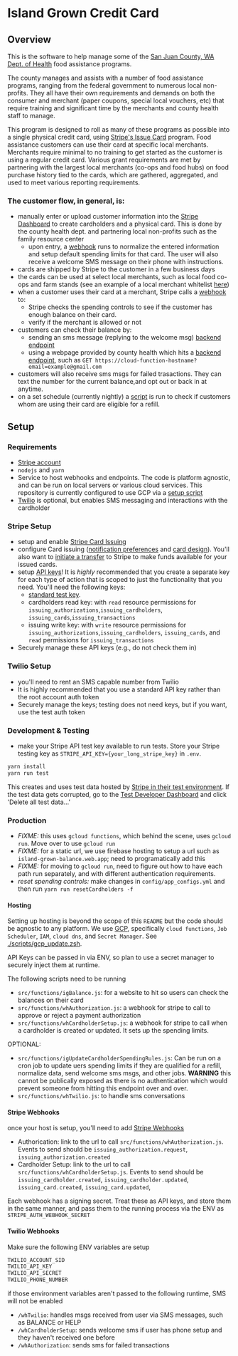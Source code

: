 # Island Grown Credit Card

## Overview

This is the software to help manage some of the [San Juan County, WA](https://sanjuanco.com/) [Dept. of Health](https://sanjuanco.com/1777/Health-Community-Services) food assistance programs.

The county manages and assists with a number of food assistance programs, ranging from the federal government to numerous local non-profits. They all have their own requirements and demands on both the consumer and merchant (paper coupons, special local vouchers, etc) that require training and significant time by the merchants and county health staff to manage.

This program is designed to roll as many of these programs as possible into a single physical credit card, using [Stripe's Issue Card](https://stripe.com/issuing) program. Food assistance customers can use their card at specific local merchants.  Merchants require minimal to no training to get started as the customer is using a regular credit card. Various grant requirements are met by partnering with the largest local merchants (co-ops and food hubs) on food purchase history tied to the cards, which are gathered, aggregated, and used to meet various reporting requirements.

### The customer flow, in general, is:

* manually enter or upload customer information into the [Stripe Dashboard](https://dashboard.stripe.com/issuing/cardholders) to create cardholders and a physical card. This is done by the county health dept. and partnering local non-profits such as the family resource center
   * upon entry, a [webhook](./src/functions/whCardholderSetup.js) runs to normalize the entered information and setup default spending limits for that card.  The user will also receive a welcome SMS message on their phone with instructions.
* cards are shipped by Stripe to the customer in a few business days
* the cards can be used at select local merchants, such as local food co-ops and farm stands (see an example of a local merchant whitelist [here](./config/app_configs.yml))
* when a customer uses their card at a merchant, Stripe calls a [webhook](./src/functions/whAuthorization.js) to:
   * Stripe checks the spending controls to see if the customer has enough balance on their card.
   * verify if the merchant is allowed or not
* customers can check their balance by:
   * sending an sms message (replying to the welcome msg)  [backend endpoint](./src/functions/igTwilio.js)
   * using a webpage provided by county health which hits a [backend endpoint](./src/functions/igBalance.js), such as `GET https://cloud-function-hostname?email=example@gmail.com`
* customers will also receive sms msgs for failed trasactions.  They can text the number for the current balance,and opt out or back in at anytime.
* on a set schedule (currently nightly) a [script](https://github.com/skippy/island_grown/blob/main/src/functions/igUpdateCardholderSpendingRules.js) is run to check if customers whom are using their card are eligible for a refill.



## Setup

### Requirements

* [Stripe account](https://dashboard.stripe.com/register)
* `nodejs` and `yarn`
* Service to host webhooks and endpoints.  The code is platform agnostic, and can be run on local servers or various cloud services.  This repository is currently configured to use GCP via a [setup script](scripts/gcp_update.zsh)
* [Twilio](https://www.twilio.com/) is optional, but enables SMS messaging and interactions with the cardholder


### Stripe Setup

* setup and enable [Stripe Card Issuing](https://stripe.com/issuing)
* configure Card issuing ([notification preferences](https://dashboard.stripe.com/settings/issuing/balance-notifications) and [card design](https://dashboard.stripe.com/settings/issuing/card-design)).  You'll also want to [initiate a transfer](https://dashboard.stripe.com/balance/overview) to Stripe to make funds available for your issued cards.
* setup [API keys](https://dashboard.stripe.com/apikeys)!  It is *highly* recommended that you create a separate key for each type of action that is scoped to just the functionality that you need.  You'll need the following keys:
   * [standard test key](https://dashboard.stripe.com/test/apikeys).
   * cardholders read key: with `read` resource permissions for `issuing_authorizations`,`issuing_cardholders`, `issuing_cards`,`issuing_transactions`
   * issuing write key: with `write` resource permissions for `issuing_authorizations`,`issuing_cardholders`, `issuing_cards`, and `read` permissions for `issuing_transactions`
 * Securely manage these API keys (e.g., do not check them in)


### Twilio Setup
* you'll need to rent an SMS capable number from Twilio
* It is highly recommended that you use a standard API key rather than the root account auth token
* Securely manage the keys; testing does not need keys, but if you want, use the test auth token


### Development & Testing

* make your Stripe API test key available to run tests. Store your Stripe testing key as `STRIPE_API_KEY={your_long_stripe_key}` in `.env`.

```sh
yarn install
yarn run test
```

This creates and uses test data hosted by [Stripe in their test environment](https://dashboard.stripe.com/test/developers).  If the test data gets corrupted, go to the [Test Developer Dashboard](https://dashboard.stripe.com/test/developers) and click 'Delete all test data…'


### Production

* *FIXME:* this uses `gcloud functions`, which behind the scene, uses `gcloud run`.  Move over to use `gcloud run`
* *FIXME:* for a static url, we use firebase hosting to setup a url such as `island-grown-balance.web.app`; need to programatically add this
* *FIXME:* for moving to `gcloud run`, need to figure out how to have each path run separately, and with different authentication requirements.
* *reset spending controls:* make changes in `config/app_configs.yml` and then run `yarn run resetCardholders -f`

#### Hosting

Setting up hosting is beyond the scope of this `README` but the code should be agnostic to any platform.  We use [GCP](https://cloud.google), specifically `cloud functions`, `Job Scheduler`, `IAM`, `cloud dns`, and `Secret Manager`.  See [./scripts/gcp_update.zsh](./scripts/gcp_update.zsh).

API Keys can be passed in via ENV, so plan to use a secret manager to securely inject them at runtime.

The following scripts need to be running
* `src/functions/igBalance.js`: for a website to hit so users can check the balances on their card
* `src/functions/whAuthorization.js`: a webhook for stripe to call to approve or reject a payment authorization
* `src/functions/whCardholderSetup.js`: a webhook for stripe to call when a cardholder is created or updated.  It sets up the spending limits.

OPTIONAL:
* `src/functions/igUpdateCardholderSpendingRules.js`: Can be run on a cron job to update uers spending limits if they are qualified for a refill, normalize data, send welcome sms msgs, and other jobs.  **WARNING** this cannot be publically exposed as there is no authentication which would prevent someone from hitting this endpoint over and over.
* `src/functions/whTwilio.js`: to handle sms conversations


#### Stripe Webhooks

once your host is setup, you'll need to add [Stripe Webhooks](https://dashboard.stripe.com/webhooks)

* Authorication: link to the url to call `src/functions/whAuthorization.js`.  Events to send should be `issuing_authorization.request`, `issuing_authorization.created`
* Cardholder Setup: link to the url to call `src/functions/whCardholderSetup.js`.  Events to send should be `issuing_cardholder.created`, `issuing_cardholder.updated`, `issuing_card.created`, `issuing_card.updated`,

Each webhook has a signing secret.  Treat these as API keys, and store them in the same manner, and pass them to the running process via the ENV as `STRIPE_AUTH_WEBHOOK_SECRET`


#### Twilio Webhooks

Make sure the following ENV variables are setup
```sh
TWILIO_ACCOUNT_SID
TWILIO_API_KEY
TWILIO_API_SECRET
TWILIO_PHONE_NUMBER
```
if those environment variables aren't passed to the following runtime, SMS will not be enabled
* `/whTwilio`: handles msgs received from user via SMS messages, such as BALANCE or HELP
* `/whCardholderSetup`: sends welcome sms if user has phone setup and they haven't received one before
* `/whAuthorization`: sends sms for failed transactions

